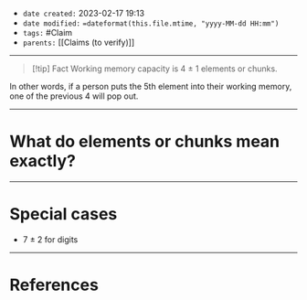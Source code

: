 - `date created:` 2023-02-17 19:13
- `date modified:` `=dateformat(this.file.mtime, "yyyy-MM-dd HH:mm")`
- `tags:` #Claim
- `parents:` [[Claims (to verify)]]

***

> [!tip] Fact
>  Working memory capacity is 4 ± 1 elements or chunks.

In other words, if a person puts the 5th element into their working memory, one of the previous 4 will pop out.

***

# What do elements or chunks mean exactly?


***

# Special cases

- 7 ± 2 for digits

***

# References